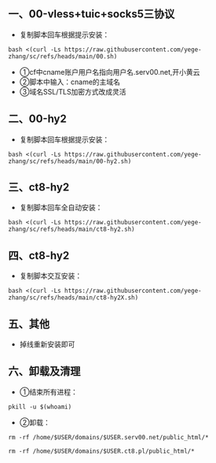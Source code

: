 ## 一、00-vless+tuic+socks5三协议
* 复制脚本回车根据提示安装：
```
bash <(curl -Ls https://raw.githubusercontent.com/yege-zhang/sc/refs/heads/main/00.sh)
```
* ①cf中cname账户用户名指向用户名.serv00.net,开小黄云
* ②脚本中输入：cname的主域名
* ③域名SSL/TLS加密方式改成灵活
## 二、00-hy2
* 复制脚本回车根据提示安装：
```
bash <(curl -Ls https://raw.githubusercontent.com/yege-zhang/sc/refs/heads/main/00-hy2.sh)
```
## 三、ct8-hy2
* 复制脚本回车全自动安装：
```
bash <(curl -Ls https://raw.githubusercontent.com/yege-zhang/sc/refs/heads/main/ct8-hy2.sh)
```
## 四、ct8-hy2
* 复制脚本交互安装：
```
bash <(curl -Ls https://raw.githubusercontent.com/yege-zhang/sc/refs/heads/main/ct8-hy2X.sh)
```
## 五、其他
*  掉线重新安装即可
## 六、卸载及清理
*  ①结束所有进程：
```
pkill -u $(whoami)
```

*  ②卸载：
```
rm -rf /home/$USER/domains/$USER.serv00.net/public_html/*
```
```
rm -rf /home/$USER/domains/$USER.ct8.pl/public_html/*
```
